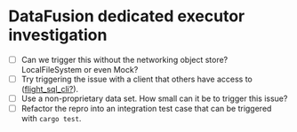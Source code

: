 # DataFusion dedicated executor investigation

- [ ] Can we trigger this without the networking object store? LocalFileSystem or even Mock?
- [ ] Try triggering the issue with a client that others have access to ([flight_sql_cli?](https://github.com/apache/arrow-rs/blob/main/arrow-flight/src/bin/flight_sql_client.rs)).
- [ ] Use a non-proprietary data set. How small can it be to trigger this issue?
- [ ] Refactor the repro into an integration test case that can be triggered with `cargo test`.
